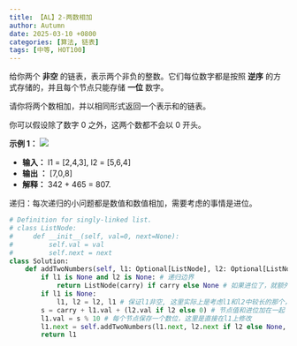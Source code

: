 ```yaml
---
title: 【AL】2-两数相加
author: Autumn
date: 2025-03-10 +0800
categories: [算法, 链表]
tags: [中等, HOT100]
---
```


给你两个 **非空** 的链表，表示两个非负的整数。它们每位数字都是按照 **逆序** 的方式存储的，并且每个节点只能存储 **一位** 数字。

请你将两个数相加，并以相同形式返回一个表示和的链表。

你可以假设除了数字 0 之外，这两个数都不会以 0 开头。

**示例 1：**
![](https://assets.leetcode-cn.com/aliyun-lc-upload/uploads/2021/01/02/addtwonumber1.jpg)
- **输入：** l1 = [2,4,3], l2 = [5,6,4]
- **输出 ：** [7,0,8]
- **解释：** 342 + 465 = 807.

递归：每次递归的小问题都是数值和数值相加，需要考虑的事情是进位。

```python
# Definition for singly-linked list.
# class ListNode:
#     def __init__(self, val=0, next=None):
#         self.val = val
#         self.next = next
class Solution:
    def addTwoNumbers(self, l1: Optional[ListNode], l2: Optional[ListNode], carry = 0) -> Optional[ListNode]:
        if l1 is None and l2 is None: # 递归边界
            return ListNode(carry) if carry else None # 如果进位了，就额外创建一个节点
        if l1 is None:
            l1, l2 = l2, l1 # 保证l1非空, 这里实际上是考虑l1和l2中较长的那个，保证节点非空
        s = carry + l1.val + (l2.val if l2 else 0) # 节点值和进位加在一起
        l1.val = s % 10 # 每个节点保存一个数位，这里是直接在l1上修改
        l1.next = self.addTwoNumbers(l1.next, l2.next if l2 else None, s//10)
        return l1 
```
